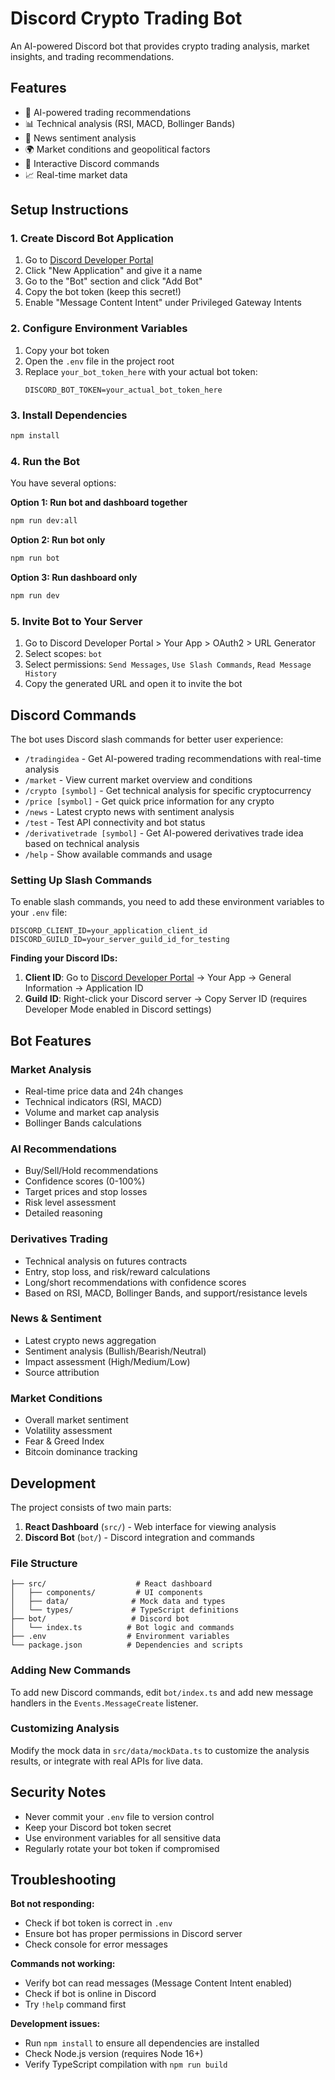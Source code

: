 # Discord Crypto Trading Bot

An AI-powered Discord bot that provides crypto trading analysis, market insights, and trading recommendations.

## Features

- 🤖 AI-powered trading recommendations
- 📊 Technical analysis (RSI, MACD, Bollinger Bands)
- 📰 News sentiment analysis
- 🌍 Market conditions and geopolitical factors
- 💬 Interactive Discord commands
- 📈 Real-time market data

## Setup Instructions

### 1. Create Discord Bot Application

1. Go to [Discord Developer Portal](https://discord.com/developers/applications)
2. Click "New Application" and give it a name
3. Go to the "Bot" section and click "Add Bot"
4. Copy the bot token (keep this secret!)
5. Enable "Message Content Intent" under Privileged Gateway Intents

### 2. Configure Environment Variables

1. Copy your bot token
2. Open the `.env` file in the project root
3. Replace `your_bot_token_here` with your actual bot token:
   ```
   DISCORD_BOT_TOKEN=your_actual_bot_token_here
   ```

### 3. Install Dependencies

```bash
npm install
```

### 4. Run the Bot

You have several options:

**Option 1: Run bot and dashboard together**
```bash
npm run dev:all
```

**Option 2: Run bot only**
```bash
npm run bot
```

**Option 3: Run dashboard only**
```bash
npm run dev
```

### 5. Invite Bot to Your Server

1. Go to Discord Developer Portal > Your App > OAuth2 > URL Generator
2. Select scopes: `bot`
3. Select permissions: `Send Messages`, `Use Slash Commands`, `Read Message History`
4. Copy the generated URL and open it to invite the bot

## Discord Commands

The bot uses Discord slash commands for better user experience:

- `/tradingidea` - Get AI-powered trading recommendations with real-time analysis
- `/market` - View current market overview and conditions
- `/crypto [symbol]` - Get technical analysis for specific cryptocurrency
- `/price [symbol]` - Get quick price information for any crypto
- `/news` - Latest crypto news with sentiment analysis
- `/test` - Test API connectivity and bot status
- `/derivativetrade [symbol]` - Get AI-powered derivatives trade idea based on technical analysis
- `/help` - Show available commands and usage

### Setting Up Slash Commands

To enable slash commands, you need to add these environment variables to your `.env` file:

```env
DISCORD_CLIENT_ID=your_application_client_id
DISCORD_GUILD_ID=your_server_guild_id_for_testing
```

**Finding your Discord IDs:**
1. **Client ID**: Go to [Discord Developer Portal](https://discord.com/developers/applications) → Your App → General Information → Application ID
2. **Guild ID**: Right-click your Discord server → Copy Server ID (requires Developer Mode enabled in Discord settings)

## Bot Features

### Market Analysis
- Real-time price data and 24h changes
- Technical indicators (RSI, MACD)
- Volume and market cap analysis
- Bollinger Bands calculations

### AI Recommendations
- Buy/Sell/Hold recommendations
- Confidence scores (0-100%)
- Target prices and stop losses
- Risk level assessment
- Detailed reasoning

### Derivatives Trading
- Technical analysis on futures contracts
- Entry, stop loss, and risk/reward calculations
- Long/short recommendations with confidence scores
- Based on RSI, MACD, Bollinger Bands, and support/resistance levels

### News & Sentiment
- Latest crypto news aggregation
- Sentiment analysis (Bullish/Bearish/Neutral)
- Impact assessment (High/Medium/Low)
- Source attribution

### Market Conditions
- Overall market sentiment
- Volatility assessment
- Fear & Greed Index
- Bitcoin dominance tracking

## Development

The project consists of two main parts:

1. **React Dashboard** (`src/`) - Web interface for viewing analysis
2. **Discord Bot** (`bot/`) - Discord integration and commands

### File Structure

```
├── src/                    # React dashboard
│   ├── components/         # UI components
│   ├── data/              # Mock data and types
│   └── types/             # TypeScript definitions
├── bot/                   # Discord bot
│   └── index.ts          # Bot logic and commands
├── .env                  # Environment variables
└── package.json          # Dependencies and scripts
```

### Adding New Commands

To add new Discord commands, edit `bot/index.ts` and add new message handlers in the `Events.MessageCreate` listener.

### Customizing Analysis

Modify the mock data in `src/data/mockData.ts` to customize the analysis results, or integrate with real APIs for live data.

## Security Notes

- Never commit your `.env` file to version control
- Keep your Discord bot token secret
- Use environment variables for all sensitive data
- Regularly rotate your bot token if compromised

## Troubleshooting

**Bot not responding:**
- Check if bot token is correct in `.env`
- Ensure bot has proper permissions in Discord server
- Check console for error messages

**Commands not working:**
- Verify bot can read messages (Message Content Intent enabled)
- Check if bot is online in Discord
- Try `!help` command first

**Development issues:**
- Run `npm install` to ensure all dependencies are installed
- Check Node.js version (requires Node 16+)
- Verify TypeScript compilation with `npm run build`